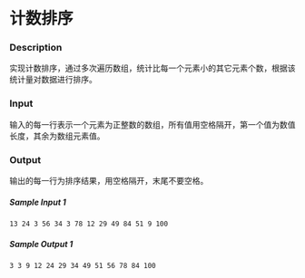 # 计数排序

### Description

实现计数排序，通过多次遍历数组，统计比每一个元素小的其它元素个数，根据该统计量对数据进行排序。

### Input

输入的每一行表示一个元素为正整数的数组，所有值用空格隔开，第一个值为数值长度，其余为数组元素值。

### Output

输出的每一行为排序结果，用空格隔开，末尾不要空格。

##### Sample Input 1 

```
13 24 3 56 34 3 78 12 29 49 84 51 9 100
```

##### Sample Output 1

```
3 3 9 12 24 29 34 49 51 56 78 84 100
```